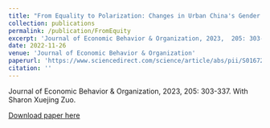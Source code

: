 ```yaml
---
title: "From Equality to Polarization: Changes in Urban China's Gender Earnings Gap from 1988 to 2016"
collection: publications
permalink: /publication/FromEquity
excerpt: 'Journal of Economic Behavior & Organization, 2023,  205: 303-337. With Sharon Xuejing Zuo.'
date: 2022-11-26
venue: 'Journal of Economic Behavior & Organization'
paperurl: 'https://www.sciencedirect.com/science/article/abs/pii/S0167268122004139'
citation: ''
---
```

Journal of Economic Behavior & Organization, 2023,  205: 303-337. With Sharon Xuejing Zuo.

[Download paper here](https://www.sciencedirect.com/science/article/abs/pii/S0167268122004139)